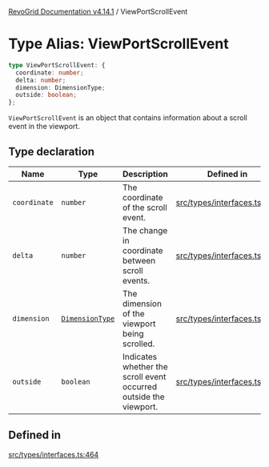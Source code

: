 [RevoGrid Documentation v4.14.1](README.md) / ViewPortScrollEvent

# Type Alias: ViewPortScrollEvent

```ts
type ViewPortScrollEvent: {
  coordinate: number;
  delta: number;
  dimension: DimensionType;
  outside: boolean;
};
```

`ViewPortScrollEvent` is an object that contains information about a scroll
event in the viewport.

## Type declaration

| Name | Type | Description | Defined in |
| ------ | ------ | ------ | ------ |
| `coordinate` | `number` | The coordinate of the scroll event. | [src/types/interfaces.ts:472](https://github.com/revolist/revogrid/blob/925db466c3d20933669e374666cd0ddbe00cac19/src/types/interfaces.ts#L472) |
| `delta` | `number` | The change in coordinate between scroll events. | [src/types/interfaces.ts:476](https://github.com/revolist/revogrid/blob/925db466c3d20933669e374666cd0ddbe00cac19/src/types/interfaces.ts#L476) |
| `dimension` | [`DimensionType`](TypeAlias.DimensionType.md) | The dimension of the viewport being scrolled. | [src/types/interfaces.ts:468](https://github.com/revolist/revogrid/blob/925db466c3d20933669e374666cd0ddbe00cac19/src/types/interfaces.ts#L468) |
| `outside` | `boolean` | Indicates whether the scroll event occurred outside the viewport. | [src/types/interfaces.ts:480](https://github.com/revolist/revogrid/blob/925db466c3d20933669e374666cd0ddbe00cac19/src/types/interfaces.ts#L480) |

## Defined in

[src/types/interfaces.ts:464](https://github.com/revolist/revogrid/blob/925db466c3d20933669e374666cd0ddbe00cac19/src/types/interfaces.ts#L464)
